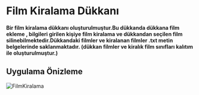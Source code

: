 <h1>Film Kiralama Dükkanı</h1>
    <h4>
        Bir film kiralama dükkanı oluşturulmuştur.Bu dükkanda dükkana film ekleme , bilgileri girilen kişiye film kiralama ve dükkandan seçilen film silinebilmektedir.Dükkandaki filmler ve kiralanan filmler .txt metin belgelerinde saklanmaktadır. (dükkan filmler ve kiralık film sınıfları kalıtım ile oluşturulmuştur.)
    </h4>

   <h2>Uygulama Önizleme</h2>

   ![FilmKiralama](https://github.com/MuratAli003/FilmKiralama/assets/120710970/b5e84bd2-6bd7-4074-9490-c55a0ff3a302)
